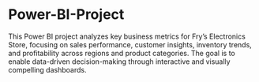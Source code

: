 # Power-BI-Project
This Power BI project analyzes key business metrics for Fry’s Electronics Store, focusing on sales performance, customer insights, inventory trends, and profitability across regions and product categories. The goal is to enable data-driven decision-making through interactive and visually compelling dashboards.
